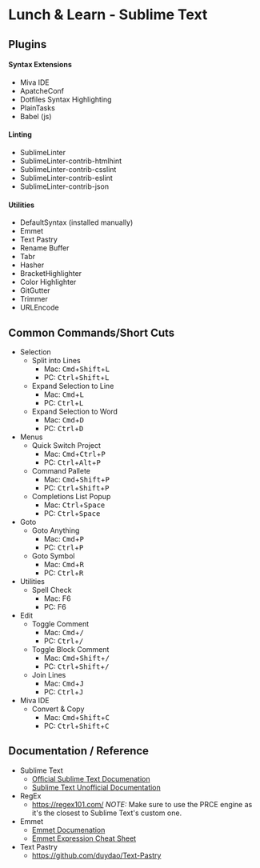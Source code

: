 # Lunch & Learn - Sublime Text

## Plugins
#### Syntax Extensions
- Miva IDE
- ApatcheConf
- Dotfiles Syntax Highlighting
- PlainTasks
- Babel (js)

#### Linting
- SublimeLinter
- SublimeLinter-contrib-htmlhint
- SublimeLinter-contrib-csslint
- SublimeLinter-contrib-eslint
- SublimeLinter-contrib-json

#### Utilities
- DefaultSyntax (installed manually)
- Emmet
- Text Pastry
- Rename Buffer
- Tabr
- Hasher
- BracketHighlighter
- Color Highlighter
- GitGutter
- Trimmer
- URLEncode

## Common Commands/Short Cuts
- Selection
	- Split into Lines
		- Mac: <kbd>Cmd</kbd>+<kbd>Shift</kbd>+<kbd>L</kbd>
		- PC: <kbd>Ctrl</kbd>+<kbd>Shift</kbd>+<kbd>L</kbd>
	- Expand Selection to Line
		- Mac: <kbd>Cmd</kbd>+<kbd>L</kbd>
		- PC: <kbd>Ctrl</kbd>+<kbd>L</kbd>
	- Expand Selection to Word
		- Mac: <kbd>Cmd</kbd>+<kbd>D</kbd>
		- PC: <kbd>Ctrl</kbd>+<kbd>D</kbd>
- Menus
	- Quick Switch Project
		- Mac: <kbd>Cmd</kbd>+<kbd>Ctrl</kbd>+<kbd>P</kbd>
		- PC: <kbd>Ctrl</kbd>+<kbd>Alt</kbd>+<kbd>P</kbd>
	- Command Pallete
		- Mac: <kbd>Cmd</kbd>+<kbd>Shift</kbd>+<kbd>P</kbd>
		- PC: <kbd>Ctrl</kbd>+<kbd>Shift</kbd>+<kbd>P</kbd>
	- Completions List Popup
		- Mac: <kbd>Ctrl</kbd>+<kbd>Space</kbd>
		- PC: <kbd>Ctrl</kbd>+<kbd>Space</kbd>
- Goto
	- Goto Anything
		- Mac: <kbd>Cmd</kbd>+<kbd>P</kbd>
		- PC: <kbd>Ctrl</kbd>+<kbd>P</kbd>
	- Goto Symbol
		- Mac: <kbd>Cmd</kbd>+<kbd>R</kbd>
		- PC: <kbd>Ctrl</kbd>+<kbd>R</kbd>
- Utilities
	- Spell Check
		- Mac: F6 
		- PC: F6
- Edit
	- Toggle Comment
		- Mac: <kbd>Cmd</kbd>+<kbd>/</kbd>
		- PC: <kbd>Ctrl</kbd>+<kbd>/</kbd>
	- Toggle Block Comment
		- Mac: <kbd>Cmd</kbd>+<kbd>Shift</kbd>+<kbd>/</kbd>
		- PC: <kbd>Ctrl</kbd>+<kbd>Shift</kbd>+<kbd>/</kbd>
	- Join Lines
		- Mac: <kbd>Cmd</kbd>+<kbd>J</kbd>
		- PC: <kbd>Ctrl</kbd>+<kbd>J</kbd>
- Miva IDE
	- Convert & Copy
		- Mac: <kbd>Cmd</kbd>+<kbd>Shift</kbd>+<kbd>C</kbd>
		- PC: <kbd>Ctrl</kbd>+<kbd>Shift</kbd>+<kbd>C</kbd>

## Documentation / Reference
- Sublime Text
	- [Official Sublime Text Documenation](https://www.sublimetext.com/docs/3/)
	- [Sublime Text Unofficial Documentation](http://docs.sublimetext.info/en/latest/)
- RegEx
	- https://regex101.com/ *NOTE:* Make sure to use the PRCE engine as it's the closest to Sublime Text's custom one.
- Emmet
	- [Emmet Documenation](https://docs.emmet.io/)
	- [Emmet Expression Cheat Sheet](https://docs.emmet.io/cheat-sheet/)
- Text Pastry
	* https://github.com/duydao/Text-Pastry